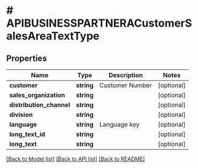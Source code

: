 # # APIBUSINESSPARTNERACustomerSalesAreaTextType

## Properties

Name | Type | Description | Notes
------------ | ------------- | ------------- | -------------
**customer** | **string** | Customer Number | [optional]
**sales_organization** | **string** |  | [optional]
**distribution_channel** | **string** |  | [optional]
**division** | **string** |  | [optional]
**language** | **string** | Language key | [optional]
**long_text_id** | **string** |  | [optional]
**long_text** | **string** |  | [optional]

[[Back to Model list]](../../README.md#models) [[Back to API list]](../../README.md#endpoints) [[Back to README]](../../README.md)
